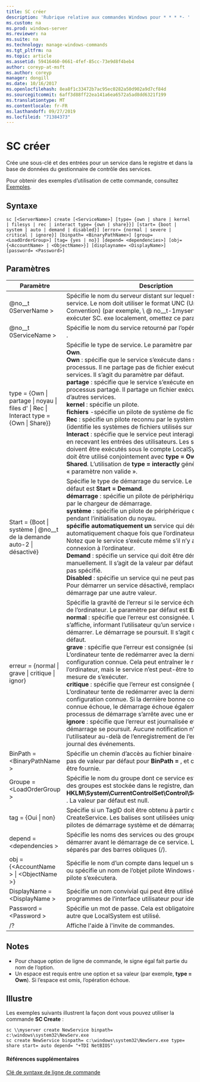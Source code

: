 ```yaml
---
title: SC créer
description: 'Rubrique relative aux commandes Windows pour * * * *- '
ms.custom: na
ms.prod: windows-server
ms.reviewer: na
ms.suite: na
ms.technology: manage-windows-commands
ms.tgt_pltfrm: na
ms.topic: article
ms.assetid: 59416460-0661-4fef-85cc-73e9d8f4beb4
author: coreyp-at-msft
ms.author: coreyp
manager: dongill
ms.date: 10/16/2017
ms.openlocfilehash: 8ea8f1c33472b7ac95ec0282a50d902a9d7cf84d
ms.sourcegitcommit: 6aff3d88ff22ea141a6ea6572a5ad8dd6321f199
ms.translationtype: MT
ms.contentlocale: fr-FR
ms.lasthandoff: 09/27/2019
ms.locfileid: "71384373"
---
```

# <a name="sc-create"></a>SC créer



Crée une sous-clé et des entrées pour un service dans le registre et dans la base de données du gestionnaire de contrôle des services.

Pour obtenir des exemples d’utilisation de cette commande, consultez [Exemples](#BKMK_examples).

## <a name="syntax"></a>Syntaxe

```
sc [<ServerName>] create [<ServiceName>] [type= {own | share | kernel | filesys | rec | interact type= {own | share}}] [start= {boot | system | auto | demand | disabled}] [error= {normal | severe | critical | ignore}] [binpath= <BinaryPathName>] [group= <LoadOrderGroup>] [tag= {yes | no}] [depend= <dependencies>] [obj= {<AccountName> | <ObjectName>}] [displayname= <DisplayName>] [password= <Password>]
```

## <a name="parameters"></a>Paramètres

|Paramètre|Description|
|---------|-----------|
|@no__t 0ServerName >|Spécifie le nom du serveur distant sur lequel se trouve le service. Le nom doit utiliser le format UNC (Universal Naming Convention) (par exemple, \\ @ no__t-1myserver). Pour exécuter SC. exe localement, omettez ce paramètre.|
|@no__t 0ServiceName >|Spécifie le nom du service retourné par l’opération **getkeyname** .|
|type = {Own \| partage \| noyau \| files d' \| Rec \| Interact type = {Own \| Share}}|Spécifie le type de service. Le paramètre par défaut est **type = Own**.</br>**Own** : spécifie que le service s’exécute dans son propre processus. Il ne partage pas de fichier exécutable avec d’autres services. Il s’agit du paramètre par défaut.</br>**partage** : spécifie que le service s’exécute en tant que processus partagé. Il partage un fichier exécutable avec d’autres services.</br>**kernel** : spécifie un pilote.</br>**fichiers** -spécifie un pilote de système de fichiers.</br>**Rec** : spécifie un pilote reconnu par le système de fichiers (identifie les systèmes de fichiers utilisés sur l’ordinateur).</br>**Interact** : spécifie que le service peut interagir avec le bureau, en recevant les entrées des utilisateurs. Les services interactifs doivent être exécutés sous le compte LocalSystem. Ce type doit être utilisé conjointement avec **type = Own** ou **type = Shared**. L’utilisation de **type = interactly** génère une erreur « paramètre non valide ».|
|Start = {Boot \| système \| @no__t de la demande auto-2 \| désactivé}|Spécifie le type de démarrage du service. Le paramètre par défaut est **Start = Demand**.</br>**démarrage** : spécifie un pilote de périphérique qui est chargé par le chargeur de démarrage.</br>**système** : spécifie un pilote de périphérique qui est démarré pendant l’initialisation du noyau.</br>**spécifie automatiquement un** service qui démarre automatiquement chaque fois que l’ordinateur est redémarré. Notez que le service s’exécute même s’il n’y a pas de connexion à l’ordinateur.</br>**Demand** : spécifie un service qui doit être démarré manuellement. Il s’agit de la valeur par défaut si **Start =** n’est pas spécifié.</br>**Disabled** : spécifie un service qui ne peut pas être démarré. Pour démarrer un service désactivé, remplacez le type de démarrage par une autre valeur.|
|erreur = {normal \| grave \| critique \| ignor}|Spécifie la gravité de l’erreur si le service échoue au démarrage de l’ordinateur. Le paramètre par défaut est **Error = normal**.</br>**normal** : spécifie que l’erreur est consignée. Un message s’affiche, informant l’utilisateur qu’un service n’a pas pu démarrer. Le démarrage se poursuit. Il s’agit du paramètre par défaut.</br>**grave** : spécifie que l’erreur est consignée (si possible). L’ordinateur tente de redémarrer avec la dernière bonne configuration connue. Cela peut entraîner le redémarrage de l’ordinateur, mais le service n’est peut-être toujours pas en mesure de s’exécuter.</br>**critique** : spécifie que l’erreur est consignée (si possible). L’ordinateur tente de redémarrer avec la dernière bonne configuration connue. Si la dernière bonne configuration connue échoue, le démarrage échoue également et le processus de démarrage s’arrête avec une erreur d’arrêt.</br>**ignore** : spécifie que l’erreur est journalisée et que le démarrage se poursuit. Aucune notification n’est donnée à l’utilisateur au-delà de l’enregistrement de l’erreur dans le journal des événements.|
|BinPath = \<BinaryPathName >|Spécifie un chemin d’accès au fichier binaire du service. Il n’y a pas de valeur par défaut pour **BinPath =** , et cette chaîne doit être fournie.|
|Groupe = \<LoadOrderGroup >|Spécifie le nom du groupe dont ce service est membre. La liste des groupes est stockée dans le registre, dans la sous-clé **HKLM\System\CurrentControlSet\Control\ServiceGroupOrder** . La valeur par défaut est null.|
|tag = {Oui \| non}|Spécifie si un TagID doit être obtenu à partir de l’appel de CreateService. Les balises sont utilisées uniquement pour les pilotes de démarrage système et de démarrage.|
|depend = \<dependencies >|Spécifie les noms des services ou des groupes qui doivent démarrer avant le démarrage de ce service. Les noms sont séparés par des barres obliques (/).|
|obj = {\<AccountName > \| \<ObjectName >}|Spécifie le nom d’un compte dans lequel un service s’exécute, ou spécifie un nom de l’objet pilote Windows dans lequel le pilote s’exécutera.|
|DisplayName = \<DisplayName >|Spécifie un nom convivial qui peut être utilisé par les programmes de l’interface utilisateur pour identifier le service.|
|Password = \<Password >|Spécifie un mot de passe. Cela est obligatoire si un compte autre que LocalSystem est utilisé.|
|/?|Affiche l'aide à l'invite de commandes.|

## <a name="remarks"></a>Notes

-   Pour chaque option de ligne de commande, le signe égal fait partie du nom de l’option.
-   Un espace est requis entre une option et sa valeur (par exemple, **type = Own**). Si l’espace est omis, l’opération échoue.

## <a name="BKMK_examples"></a>Illustre

Les exemples suivants illustrent la façon dont vous pouvez utiliser la commande **SC Create** :
```
sc \\myserver create NewService binpath= c:\windows\system32\NewServ.exe
sc create NewService binpath= c:\windows\system32\NewServ.exe type= share start= auto depend= "+TDI NetBIOS"
```

#### <a name="additional-references"></a>Références supplémentaires

[Clé de syntaxe de ligne de commande](command-line-syntax-key.md)
